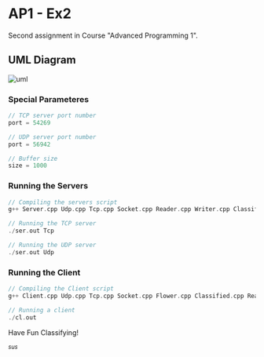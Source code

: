 # AP1 - Ex2
Second assignment in Course "Advanced Programming 1".

## UML Diagram
![uml](https://user-images.githubusercontent.com/76645845/128697955-63860283-4e9f-4852-80e8-767b47bcf9de.png)

### Special Parameteres
```c
// TCP server port number
port = 54269

// UDP server port number
port = 56942

// Buffer size
size = 1000
```

### Running the Servers
```c
// Compiling the servers script
g++ Server.cpp Udp.cpp Tcp.cpp Socket.cpp Reader.cpp Writer.cpp Classified.cpp Flower.cpp KNNClassifier.cpp Algorithm.cpp -o ser.out

// Running the TCP server
./ser.out Tcp

// Running the UDP server
./ser.out Udp
```
### Running the Client
```c
// Compiling the Client script
g++ Client.cpp Udp.cpp Tcp.cpp Socket.cpp Flower.cpp Classified.cpp Reader.cpp Writer.cpp -o cl.out

// Running a client
./cl.out
```

Have Fun Classifying!

<sup>*sus*</sup>